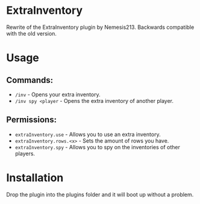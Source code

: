 # ExtraInventory
Rewrite of the ExtraInventory plugin by Nemesis213. Backwards compatible with the old version.

# Usage
## Commands:
- `/inv` - Opens your extra inventory.
- `/inv spy <player` - Opens the extra inventory of another player.

## Permissions:
- `extraInventory.use` - Allows you to use an extra inventory.
- `extraInventory.rows.<x>` - Sets the amount of rows you have.
- `extraInventory.spy` - Allows you to spy on the inventories of other players.

# Installation
Drop the plugin into the plugins folder and it will boot up without a problem. 
